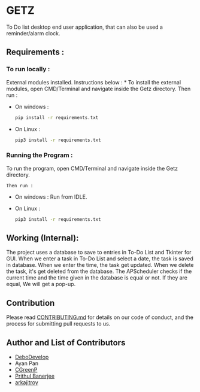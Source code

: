 # **GETZ**

To Do list desktop end user application, that can also be used a reminder/alarm clock.

## Requirements :

### To run locally :
External modules installed. Instructions below :
    * To install the external modules, open CMD/Terminal and navigate inside the Getz directory.
    Then run :
* On windows :
    ```bash
    pip install -r requirements.txt
    ```

* On Linux :
    ```bash
    pip3 install -r requirements.txt 
    ```


### Running the Program :
To run the program, open CMD/Terminal and navigate inside the Getz directory.

    Then run :
* On windows :
    Run from IDLE.

* On Linux :
    ```bash
    pip3 install -r requirements.txt 
    ```

## Working (Internal):
The project uses a database to save to entries in To-Do List and Tkinter for GUI.
When we enter a task in To-Do List and select a date, the task is saved in database.
When we enter the time, the task get updated. When we delete the task, it's get deleted from the database.
The APScheduler checks if the current time and the time given in the database is equal or not.
If they are equal, We will get a pop-up.

## Contribution 

Please read [CONTRIBUTING.md](CONTRIBUTING.md) for details on our code of conduct, and the process for submitting pull requests to us.

## Author and List of Contributors

- [DeboDevelop](https://github.com/DeboDevelop)
- Ayan Pan
- [CGreenP](https://github.com/CGreenP)
- [Prithul Banerjee](https://github.com/PrithulBanerjee)
- [arkajitroy](https://github.com/arkajitroy)
